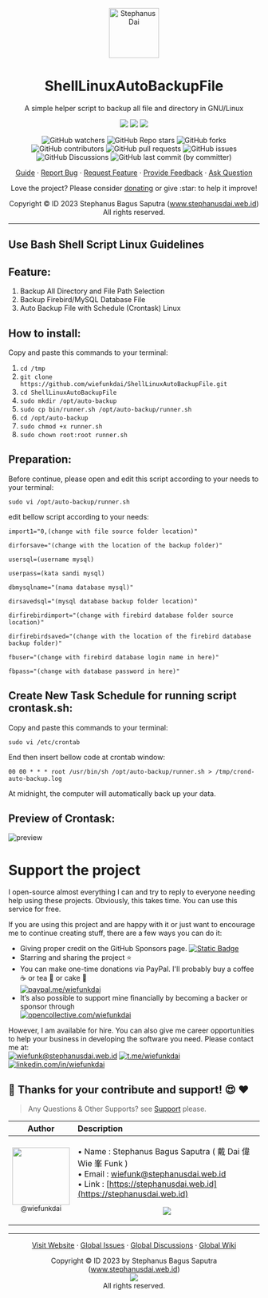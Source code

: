 <p align="center">
  <img height="100px" src="https://i.imgur.com/QTGG2PP.png" align="center" alt="Stephanus Dai"/>
  <h1 align="center">ShellLinuxAutoBackupFile</h1>
  <p align="center">A simple helper script to backup all file and directory in GNU/Linux</p></p>
<p align="center">
  <img src="https://img.shields.io/badge/%20OS%20-%20All Linux%20-gray.svg?colorA=2C5364&colorB=0F2027&style=flat&logo=linux&logoColor=white"/>
  <img src="https://img.shields.io/badge/%20Type%20-%20Bash%20Script%20-gray.svg?colorA=2C5364&colorB=0F2027&style=flat"/>
  <img src="https://img.shields.io/badge/%20Method%20-%20CLI%20-gray.svg?colorA=2C5364&colorB=0F2027&style=flat"/>
</p>
<p align="center">
  <img alt="GitHub watchers" src="https://img.shields.io/github/watchers/wiefunkdai/ShellLinuxAutoBackupFile">
  <img alt="GitHub Repo stars" src="https://img.shields.io/github/stars/wiefunkdai/ShellLinuxAutoBackupFile">
  <img alt="GitHub forks" src="https://img.shields.io/github/forks/wiefunkdai/ShellLinuxAutoBackupFile">
  <img alt="GitHub contributors" src="https://img.shields.io/github/contributors/wiefunkdai/ShellLinuxAutoBackupFile">
  <img alt="GitHub pull requests" src="https://img.shields.io/github/issues-pr/wiefunkdai/ShellLinuxAutoBackupFile">
  <img alt="GitHub issues" src="https://img.shields.io/github/issues/wiefunkdai/wiefunkdai">
  <img alt="GitHub Discussions" src="https://img.shields.io/github/discussions/wiefunkdai/ShellLinuxAutoBackupFile">
  <img alt="GitHub last commit (by committer)" src="https://img.shields.io/github/last-commit/wiefunkdai/ShellLinuxAutoBackupFile">
</p>
<p align="center">
    <a href="#use-bash-shell-script-linux-guidelines">Guide</a>
    ·
    <a href="https://github.com/wiefunkdai/ShellLinuxAutoBackupFile/issues/new?assignees=&labels=bug&projects=&template=bug_report.yml">Report Bug</a>
    ·
    <a href="https://github.com/wiefunkdai/ShellLinuxAutoBackupFile/issues/new?assignees=&labels=enhancement&projects=&template=feature_request.yml">Request Feature</a>
    ·
    <a href="https://github.com/wiefunkdai/ShellLinuxAutoBackupFile/discussions/new?category=ideas&title=Suggest%20for%20ShellLinuxAutoBackupFile">Provide Feedback</a>
    ·
    <a href="https://github.com/wiefunkdai/ShellLinuxAutoBackupFile/discussions/new?category=q-a&title=Ask%20Question%20for%20ShellLinuxAutoBackupFile">Ask Question</a>
</p>

<p align="center">Love the project? Please consider <a href="https://opencollective.com/wiefunkdai">donating</a> or give :star: to help it improve!</p>
<p align="center">Copyright &copy; ID 2023 Stephanus Bagus Saputra &#40;<a href="https://www.stephanusdai.web.id">www.stephanusdai.web.id</a>&#41;<br>All rights reserved.</p>

***

## Use Bash Shell Script Linux Guidelines

## Feature:
1. Backup All Directory and File Path Selection
2. Backup Firebird/MySQL Database File
3. Auto Backup File with Schedule (Crontask) Linux

## How to install:
Copy and paste this commands to your terminal:

1. `cd /tmp`
3. `git clone https://github.com/wiefunkdai/ShellLinuxAutoBackupFile.git`
3. `cd ShellLinuxAutoBackupFile`
4. `sudo mkdir /opt/auto-backup`
5. `sudo cp bin/runner.sh /opt/auto-backup/runner.sh`
4. `cd /opt/auto-backup`
6. `sudo chmod +x runner.sh`
7. `sudo chown root:root runner.sh`

## Preparation:
Before continue, please open and edit this script according to your needs to your terminal:

`sudo vi /opt/auto-backup/runner.sh`


edit bellow script according to your needs:

`import1="0,(change with file source folder location)"`

`dirforsave="(change with the location of the backup folder)"`

`usersql=(username mysql)`

`userpass=(kata sandi mysql)`

`dbmysqlname="(nama database mysql)"`

`dirsavedsql="(mysql database backup folder location)"`

`dirfirebirdimport="(change with firebird database folder source location)"`

`dirfirebirdsaved="(change with the location of the firebird database backup folder)"`

`fbuser="(change with firebird database login name in here)"`

`fbpass="(change with database password in here)"`

## Create New Task Schedule for running script crontask.sh:
Copy and paste this commands to your terminal:

`sudo vi /etc/crontab`

End then insert bellow code at crontab window:

`00 00 * * * root /usr/bin/sh /opt/auto-backup/runner.sh > /tmp/crond-auto-backup.log`

At midnight, the computer will automatically back up your data.

## Preview of Crontask:
![preview](https://i.imgur.com/JUM4Kuv.png)

# Support the project

I open-source almost everything I can and try to reply to everyone needing help using these projects. Obviously, this takes time. You can use this service for free.

If you are using this project and are happy with it or just want to encourage me to continue creating stuff, there are a few ways you can do it:

- Giving proper credit on the GitHub Sponsors page. [![Static Badge](https://img.shields.io/badge/%20Sponsor%20-gray.svg?colorA=EAEAEA&colorB=EAEAEA&style=fat&logo=githubsponsors&logoColor=EA4AAA)](https://github.com/sponsors/wiefunkdai)
- Starring and sharing the project :star:
- You can make one-time donations via PayPal. I'll probably buy a coffee :coffee: or tea :tea: or cake :cake: <br>
  [![paypal.me/wiefunkdai](https://img.shields.io/badge/%20Donate%20Now%20-gray.svg?colorA=2C5364&colorB=0F2027&style=for-the-badge&logo=paypal&logoColor=white)](https://www.paypal.me/wiefunkdai)
- It’s also possible to support mine financially by becoming a backer or sponsor through<br>
  [![opencollective.com/wiefunkdai](https://img.shields.io/badge/%20Donate%20Now%20-gray.svg?colorA=355C7D&colorB=2980B9&style=for-the-badge&logo=opencollective&logoColor=white)](https://www.opencollective.com/wiefunkdai)

However, I am available for hire. You can also give me career opportunities to help your business in developing the software you need. Please contact me at:<br>
[![wiefunk@stephanusdai.web.id](https://img.shields.io/badge/%20Send%20Mail%20-gray.svg?colorA=EA4335&colorB=93291E&style=for-the-badge&logo=gmail&logoColor=white)](mailto:wiefunk@stephanusdai.web.id)
[![t.me/wiefunkdai](https://img.shields.io/badge/%20Telegram%20-gray.svg?colorA=2C5364&colorB=0083B0&style=for-the-badge&logo=telegram&logoColor=white)](https://t.me/wiefunkdai)
[![linkedin.com/in/wiefunkdai](https://img.shields.io/badge/%20LinkedIn%20-gray.svg?colorA=005AA7&colorB=004e92&style=for-the-badge&logo=linkedin&logoColor=white)](https://linkedin.com/in/wiefunkdai)

## :pray: Thanks for your contribute and support! :heart_eyes: :heart:

> Any Questions & Other Supports? see [Support](https://github.com/wiefunkdai/.github/blob/master/SUPPORT.md) please.

<div align="center">

| Author | Description |
| :---: | :--- |
| [<img src="https://github.com/wiefunkdai.png?size=115" width=115><br><sub>@wiefunkdai</sub>](https://github.com/wiefunkdai) | <p align="left">• Name : Stephanus Bagus Saputra ( 戴 Dai 偉 Wie 峯 Funk ) <br> • Email : [wiefunk@stephanusdai.web.id](mailto:wiefunk@stephanusdai.web.id) <br> • Link : [https://stephanusdai.web.id](https://stephanusdai.web.id) </p><p align="center">[![](https://img.shields.io/badge/wiefunkdai-30363D?style=for-the-badge&logo=github&logoColor=#white)](https://github.com/wiefunkdai)</p> |

</div>

***

<p align="center">
    <a href="https://www.stephanusdai.web.id">Visit Website</a>
    ·
    <a href="https://github.com/wiefunkdai/.github/issues/new/choose">Global Issues</a>
    ·
    <a href="https://github.com/wiefunkdai/.github/discussions">Global Discussions</a>
    ·
    <a href="https://github.com/wiefunkdai/.github/wiki">Global Wiki</a>
</p>
<p align="center">
  Copyright &copy; ID 2023 by Stephanus Bagus Saputra &#40;<a href="https://www.stephanusdai.web.id">www.stephanusdai.web.id</a>&#41;<br>
  <a href="https://github.com/wiefunkdai/.github/blob/master/LICENSE.md"><img src="https://upload.wikimedia.org/wikipedia/commons/thumb/1/18/Bsd-license-icon-120x42.svg/120px-Bsd-license-icon-120x42.svg.png" align="center"></a><br>
  All rights reserved.
</p>
